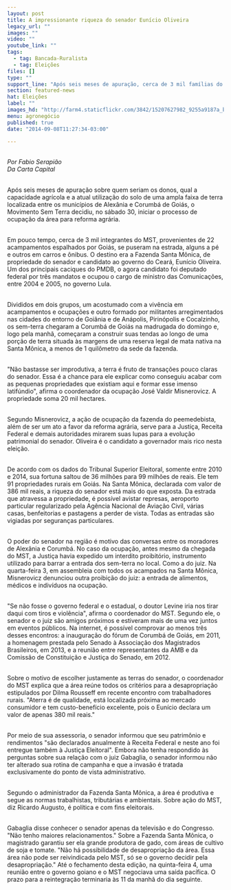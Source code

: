 ```yaml
---
layout: post
title: A impressionante riqueza do senador Eunício Oliveira
legacy_url: ""
images: ""
video: ""
youtube_link: ""
tags:
  - tag: Bancada-Ruralista
  - tag: Eleições
files: []
type: ""
support_line: "Após seis meses de apuração, cerca de 3 mil famílias do MST ocuparam as terras do senador."
section: featured-news
hat: Eleições
label: ""
images_hd: "http://farm4.staticflickr.com/3842/15207627982_9255a9187a_b.jpg"
menu: agronegócio
published: true
date: "2014-09-08T11:27:34-03:00"

---
```

<p><br />
<em>Por Fabio Serapi&atilde;o<br />
Da Carta Capital</em></p>

<p><br />
Ap&oacute;s seis meses de apura&ccedil;&atilde;o sobre quem seriam os donos, qual a capacidade agr&iacute;cola e a atual utiliza&ccedil;&atilde;o do solo de uma ampla faixa de terra localizada entre os munic&iacute;pios de Alex&acirc;nia e Corumb&aacute; de Goi&aacute;s, o Movimento Sem Terra decidiu, no s&aacute;bado 30, iniciar o processo de ocupa&ccedil;&atilde;o da &aacute;rea para reforma agr&aacute;ria.</p>

<p><br />
Em pouco tempo, cerca de 3 mil integrantes do MST, provenientes de 22 acampamentos espalhados por Goi&aacute;s, se puseram na estrada, alguns a p&eacute; e outros em carros e &ocirc;nibus. O destino era a Fazenda Santa M&ocirc;nica, de propriedade do senador e candidato ao governo do Cear&aacute;, Eun&iacute;cio Oliveira. Um dos principais caciques do PMDB, o agora candidato foi deputado federal por tr&ecirc;s mandatos e ocupou o cargo de ministro das Comunica&ccedil;&otilde;es, entre 2004 e 2005, no governo Lula.</p>

<p><br />
Divididos em dois grupos, um acostumado com a viv&ecirc;ncia em acampamentos e ocupa&ccedil;&otilde;es e outro formado por militantes arregimentados nas cidades do entorno de Goi&acirc;nia e de An&aacute;polis, Pirin&oacute;polis e Cocalzinho, os sem-terra chegaram a Corumb&aacute; de Goi&aacute;s na madrugada do domingo e, logo pela manh&atilde;, come&ccedil;aram a construir suas tendas ao longo de uma por&ccedil;&atilde;o de terra situada &agrave;s margens de uma reserva legal de mata nativa na Santa M&ocirc;nica, a menos de 1 quil&ocirc;metro da sede da fazenda.</p>

<p><br />
&quot;N&atilde;o bastasse ser improdutiva, a terra &eacute; fruto de transa&ccedil;&otilde;es pouco claras do senador. Essa &eacute; a chance para ele explicar como conseguiu acabar com as pequenas propriedades que existiam aqui e formar esse imenso latif&uacute;ndio&quot;, afirma o coordenador da ocupa&ccedil;&atilde;o Jos&eacute; Valdir Misnerovicz. A propriedade soma 20 mil hectares.</p>

<p><br />
Segundo Misnerovicz, a a&ccedil;&atilde;o de ocupa&ccedil;&atilde;o da fazenda do peemedebista, al&eacute;m de ser um ato a favor da reforma agr&aacute;ria, serve para a Justi&ccedil;a, Receita Federal e demais autoridades mirarem suas lupas para a evolu&ccedil;&atilde;o patrimonial do senador. Oliveira &eacute; o candidato a governador mais rico nesta elei&ccedil;&atilde;o.</p>

<p><br />
De acordo com os dados do Tribunal Superior Eleitoral, somente entre 2010 e 2014, sua fortuna saltou de 36 milh&otilde;es para 99 milh&otilde;es de reais. Ele tem 91 propriedades rurais em Goi&aacute;s. Na Santa M&ocirc;nica, declarada com valor de 386 mil reais, a riqueza do senador est&aacute; mais do que exposta. Da estrada que atravessa a propriedade, &eacute; poss&iacute;vel avistar represas, aeroporto particular regularizado pela Ag&ecirc;ncia Nacional de Avia&ccedil;&atilde;o Civil, v&aacute;rias casas, benfeitorias e pastagens a perder de vista. Todas as entradas s&atilde;o vigiadas por seguran&ccedil;as particulares.</p>

<p><br />
O poder do senador na regi&atilde;o &eacute; motivo das conversas entre os moradores de Alex&acirc;nia e Corumb&aacute;. No caso da ocupa&ccedil;&atilde;o, antes mesmo da chegada do MST, a Justi&ccedil;a havia expedido um interdito proibit&oacute;rio, instrumento utilizado para barrar a entrada dos sem-terra no local. Como a do juiz. Na quarta-feira 3, em assembleia com todos os acampados na Santa M&ocirc;nica, Misnerovicz denunciou outra proibi&ccedil;&atilde;o do juiz: a entrada de alimentos, m&eacute;dicos e indiv&iacute;duos na ocupa&ccedil;&atilde;o.</p>

<p><br />
&quot;Se n&atilde;o fosse o governo federal e o estadual, o doutor Levine iria nos tirar daqui com tiros e viol&ecirc;ncia&quot;, afirma o coordenador do MST. Segundo ele, o senador e o juiz s&atilde;o amigos pr&oacute;ximos e estiveram mais de uma vez juntos em eventos p&uacute;blicos. Na internet, &eacute; poss&iacute;vel comprovar ao menos tr&ecirc;s desses encontros: a inaugura&ccedil;&atilde;o do f&oacute;rum de Corumb&aacute; de Goi&aacute;s, em 2011, a homenagem prestada pelo Senado &agrave; Associa&ccedil;&atilde;o dos Magistrados Brasileiros, em 2013, e a reuni&atilde;o entre representantes da AMB e da Comiss&atilde;o de Constitui&ccedil;&atilde;o e Justi&ccedil;a do Senado, em 2012.</p>

<p><br />
Sobre o motivo de escolher justamente as terras do senador, o coordenador do MST explica que a &aacute;rea re&uacute;ne todos os crit&eacute;rios para a desapropria&ccedil;&atilde;o estipulados por Dilma Rousseff em recente encontro com trabalhadores rurais. &quot;Aterra &eacute; de qualidade, est&aacute; localizada pr&oacute;xima ao mercado consumidor e tem custo-benef&iacute;cio excelente, pois o Eun&iacute;cio declara um valor de apenas 380 mil reais.&quot;</p>

<p><br />
Por meio de sua assessoria, o senador informou que seu patrim&ocirc;nio e rendimentos &quot;s&atilde;o declarados anualmente &agrave; Receita Federal e neste ano foi entregue tamb&eacute;m &agrave; Justi&ccedil;a Eleitoral&quot;. Embora n&atilde;o tenha respondido &agrave;s perguntas sobre sua rela&ccedil;&atilde;o com o juiz Gabaglia, o senador informou n&atilde;o ter alterado sua rotina de campanha e que a invas&atilde;o &eacute; tratada exclusivamente do ponto de vista administrativo.</p>

<p><br />
Segundo o administrador da Fazenda Santa M&ocirc;nica, a &aacute;rea &eacute; produtiva e segue as normas trabalhistas, tribut&aacute;rias e ambientais. Sobre a&ccedil;&atilde;o do MST, diz Ricardo Augusto, &eacute; pol&iacute;tica e com fins eleitorais.</p>

<p><br />
Gabaglia disse conhecer o senador apenas da televis&atilde;o e do Congresso. &quot;N&atilde;o tenho maiores relacionamentos.&quot; Sobre a Fazenda Santa M&ocirc;nica, o magistrado garantiu ser ela grande produtora de gado, com &aacute;reas de cultivo de soja e tomate. &quot;N&atilde;o h&aacute; possibilidade de desapropria&ccedil;&atilde;o da &aacute;rea. Essa &aacute;rea n&atilde;o pode ser reivindicada pelo MST, s&oacute; se o governo decidir pela desapropria&ccedil;&atilde;o.&quot; At&eacute; o fechamento desta edi&ccedil;&atilde;o, na quinta-feira 4, uma reuni&atilde;o entre o governo goiano e o MST negociava uma sa&iacute;da pac&iacute;fica. O prazo para a reintegra&ccedil;&atilde;o terminaria &agrave;s 11 da manh&atilde; do dia seguinte.</p>
